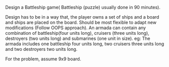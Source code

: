 Design a Battleship game( Battleship (puzzle) usually done in 90 minutes).

Design has to be in a way that, the player owns a set of ships and a board and ships are placed on the board.
Should be most flexible to adapt new modifications (Follow OOPS approach).
An armada can contain any combination of battleship(four units long), cruisers (three units long), destroyers (two units long) and submarines (one unit in size).
eg: The armada includes one battleship four units long, two cruisers three units long and two destroyers two units long.

For the problem, assume 9x9 board.
